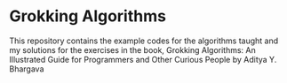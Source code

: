 <h1>Grokking Algorithms</h1>
This repository contains the example codes for the algorithms taught and my solutions for the exercises in the book,
Grokking Algorithms: An Illustrated Guide for Programmers and Other Curious People by Aditya Y. Bhargava
